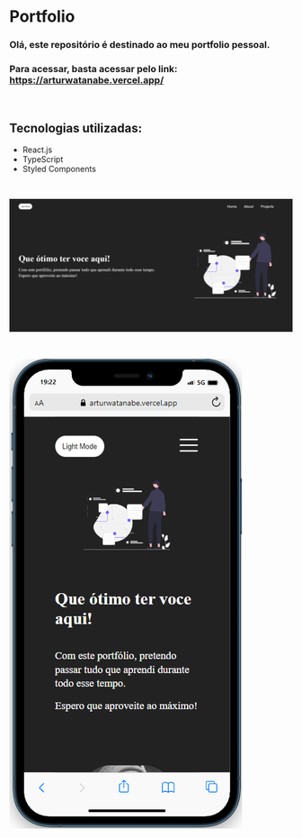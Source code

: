 # Portfolio

### Olá, este repositório é destinado ao meu portfolio pessoal.

### Para acessar, basta acessar pelo link: https://arturwatanabe.vercel.app/

<br>

## Tecnologias utilizadas:

- React.js
- TypeScript
- Styled Components

<br>

![alt text](https://github.com/arturwatana/my-page/blob/master/src/assets/SS1.png?raw=true)

<br>

![alt text](https://github.com/arturwatana/my-page/blob/master/src/assets/SS2.png?raw=true)
